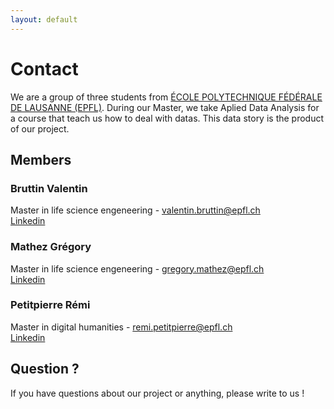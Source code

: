 ```yaml
---
layout: default
---
```

# Contact

We are a group of three students from <a href="https://epfl.ch/">ÉCOLE POLYTECHNIQUE FÉDÉRALE DE LAUSANNE (EPFL)</a>. During our Master, we take Aplied Data Analysis for a course that teach us how to deal with datas. This data story is the product of our project.

## Members

### Bruttin Valentin
Master in life science engeneering - valentin.bruttin@epfl.ch<br>
<a href="https://www.linkedin.com/in/valentin-bruttin/" target= "blanck_">Linkedin</a><br>

### Mathez Grégory
Master in life science engeneering - gregory.mathez@epfl.ch<br>
<a href="https://www.linkedin.com/in/grégory-mathez-3096a09a/" target= "blanck_">Linkedin</a><br>

### Petitpierre Rémi
Master in digital humanities - remi.petitpierre@epfl.ch<br>
<a href="https://www.linkedin.com/in/rpetitpierre/" target= "blanck_">Linkedin</a><br>

## Question ?
If you have questions about our project or anything, please write to us ! 